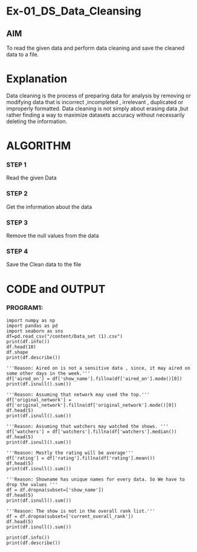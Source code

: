 # Ex-01_DS_Data_Cleansing


## AIM
To read the given data and perform data cleaning and save the cleaned data to a file. 

# Explanation
Data cleaning is the process of preparing data for analysis by removing or modifying data that is incorrect ,incompleted , irrelevant , duplicated or improperly formatted. 
Data cleaning is not simply about erasing data ,but rather finding a way to maximize datasets accuracy without necessarily deleting the information. 

# ALGORITHM
### STEP 1
Read the given Data
### STEP 2
Get the information about the data
### STEP 3
Remove the null values from the data
### STEP 4
Save the Clean data to the file

# CODE and OUTPUT
### PROGRAM1:
```
import numpy as np
import pandas as pd
import seaborn as sns
df=pd.read_csv("/content/Data_set (1).csv")
print(df.info())
df.head(10)
df.shape
print(df.describe())

'''Reason: Aired on is not a sensitive data , since, it may aired on some other days in the week.'''
df['aired_on'] = df['show_name'].fillna(df['aired_on'].mode()[0])
print(df.isnull().sum())

'''Reason: Assuming that network may used the top.'''
df['original_network'] = df['original_network'].fillna(df['original_network'].mode()[0])
df.head(5)
print(df.isnull().sum())

'''Reason: Assuming that watchers may watched the shows. '''
df['watchers'] = df['watchers'].fillna(df['watchers'].median())
df.head(5)
print(df.isnull().sum())

'''Reason: Mostly the rating will be average'''
df['rating'] = df['rating'].fillna(df['rating'].mean())
df.head(5)
print(df.isnull().sum())

'''Reason: Showname has unique names for every data. So We have to drop the values '''
df = df.dropna(subset=['show_name'])
df.head(5)
print(df.isnull().sum())

'''Reason: The show is not in the overall rank list.'''
df = df.dropna(subset=['current_overall_rank'])
df.head(5)
print(df.isnull().sum())

print(df.info())
print(df.describe())

```
